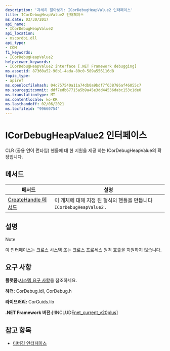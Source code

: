 ```yaml
---
description: '자세히 알아보기: ICorDebugHeapValue2 인터페이스'
title: ICorDebugHeapValue2 인터페이스
ms.date: 03/30/2017
api_name:
- ICorDebugHeapValue2
api_location:
- mscordbi.dll
api_type:
- COM
f1_keywords:
- ICorDebugHeapValue2
helpviewer_keywords:
- ICorDebugHeapValue2 interface [.NET Framework debugging]
ms.assetid: 87360a52-90b1-4ada-80c0-589a556116d8
topic_type:
- apiref
ms.openlocfilehash: 04c757540a11a74db0a9bdf7f638786af46055c7
ms.sourcegitcommit: ddf7edb67715a5b9a45e3dd44536dabc153c1de0
ms.translationtype: MT
ms.contentlocale: ko-KR
ms.lasthandoff: 02/06/2021
ms.locfileid: "99660754"
---
```

# <a name="icordebugheapvalue2-interface"></a>ICorDebugHeapValue2 인터페이스

CLR (공용 언어 런타임) 핸들에 대 한 지원을 제공 하는 ICorDebugHeapValue의 확장입니다.  
  
## <a name="methods"></a>메서드  
  
|메서드|설명|  
|------------|-----------------|  
|[CreateHandle 메서드](icordebugheapvalue2-createhandle-method.md)|이 개체에 대해 지정 된 형식의 핸들을 만듭니다 `ICorDebugHeapValue2` .|  
  
## <a name="remarks"></a>설명  
  
> [!NOTE]
> 이 인터페이스는 크로스 시스템 또는 크로스 프로세스 원격 호출을 지원하지 않습니다.  
  
## <a name="requirements"></a>요구 사항  

 **플랫폼:**[시스템 요구 사항](../../get-started/system-requirements.md)을 참조하세요.  
  
 **헤더:** CorDebug.idl, CorDebug.h  
  
 **라이브러리:** CorGuids.lib  
  
 **.NET Framework 버전:**[!INCLUDE[net_current_v20plus](../../../../includes/net-current-v20plus-md.md)]  
  
## <a name="see-also"></a>참고 항목

- [디버깅 인터페이스](debugging-interfaces.md)
